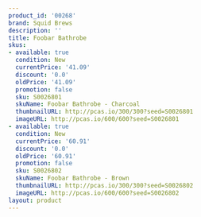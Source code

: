 ```yaml
---
product_id: '00268'
brand: Squid Brews
description: ''
title: Foobar Bathrobe
skus:
- available: true
  condition: New
  currentPrice: '41.09'
  discount: '0.0'
  oldPrice: '41.09'
  promotion: false
  sku: S0026801
  skuName: Foobar Bathrobe - Charcoal
  thumbnailURL: http://pcas.io/300/300?seed=S0026801
  imageURL: http://pcas.io/600/600?seed=S0026801
- available: true
  condition: New
  currentPrice: '60.91'
  discount: '0.0'
  oldPrice: '60.91'
  promotion: false
  sku: S0026802
  skuName: Foobar Bathrobe - Brown
  thumbnailURL: http://pcas.io/300/300?seed=S0026802
  imageURL: http://pcas.io/600/600?seed=S0026802
layout: product
---
```

